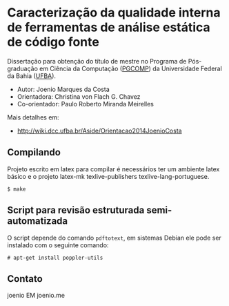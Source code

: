 # Caracterização da qualidade interna de ferramentas de análise estática de código fonte

Dissertação para obtenção do título de mestre no Programa de Pós-graduação em
Ciência da Computação ([PGCOMP](http://pgcomp.dcc.ufba.br)) da Universidade
Federal da Bahia ([UFBA](http://www.ufba.br)).

* Autor: Joenio Marques da Costa
* Orientadora: Christina von Flach G. Chavez
* Co-orientador: Paulo Roberto Miranda Meirelles

Mais detalhes em:
* http://wiki.dcc.ufba.br/Aside/Orientacao2014JoenioCosta

## Compilando

Projeto escrito em latex para compilar é necessários ter um ambiente latex
básico e o projeto latex-mk texlive-publishers texlive-lang-portuguese.

    $ make

## Script para revisão estruturada semi-automatizada

O script depende do comando `pdftotext`, em sistemas Debian ele pode ser
instalado com o seguinte comando:

    # apt-get install poppler-utils

## Contato

joenio EM joenio.me
